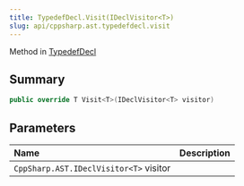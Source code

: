```yaml
---
title: TypedefDecl.Visit(IDeclVisitor<T>)
slug: api/cppsharp.ast.typedefdecl.visit
---
```

Method in [TypedefDecl](/api/cppsharp/ast/typedefdecl)

## Summary



```csharp
public override T Visit<T>(IDeclVisitor<T> visitor)
```

## Parameters

|Name|Description|
|:---|:---|
|`CppSharp.AST.IDeclVisitor<T>` visitor||

